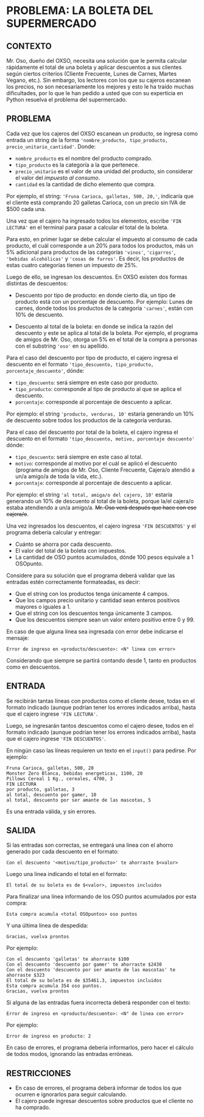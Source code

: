 # PROBLEMA: LA BOLETA DEL SUPERMERCADO

## CONTEXTO

Mr. Oso, dueño del OXSO, necesita una solución que le permita calcular
rápidamente el total de una boleta y aplicar descuentos a sus clientes según
ciertos criterios (Cliente Frecuente, Lunes de Carnes, Martes Vegano, etc.).
Sin embargo, los lectores con los que su cajeros escanean los precios, no son
necesariamente los mejores y esto le ha traído muchas dificultades, por lo que
le han pedido a usted que con su experticia en Python resuelva el problema del
supermercado.

## PROBLEMA

Cada vez que los cajeros del OXSO escanean un producto, se ingresa como entrada
un string de la forma
`'nombre_producto, tipo_producto, precio_unitario_cantidad'`. Donde:

- `nombre_producto` es el nombre del producto comprado.
- `tipo_producto` es la categoría a la que pertenece.
- `precio_unitario` es el valor de una unidad del producto, sin considerar el
  valor del _impuesto al consumo_.
- `cantidad` es la cantidad de dicho elemento que compra.

Por ejemplo, el string: `'Fruna Carioca, galletas, 500, 20,'`, indicaría que el
cliente está comprando 20 galletas Carioca, con un precio sin IVA de $500 cada
una.

Una vez que el cajero ha ingresado todos los elementos, escribe `'FIN LECTURA'`
en el terminal para pasar a calcular el total de la boleta.

Para esto, en primer lugar se debe calcular el impuesto al consumo de cada
producto, el cuál corresponde a un 20% para todos los productos, más un
5% adicional para productos de las categorías
`'vinos'`, `'cigarros'`, `'bebidas alcohólicas'` y `'cosas de furros'`. Es
decir, los productos de estas cuatro categorías tienen un impuesto de 25%.

Luego de ello, se ingresan los descuentos. En OXSO existen dos formas distintas
de descuentos:

- Descuento por tipo de producto: en donde cierto día, un tipo de producto está
  con un porcentaje de descuento. Por ejemplo: Lunes de carnes, donde todos los
  productos de la categoría `'carnes'`, están con 10% de descuento.

- Descuento al total de la boleta: en donde se indica la razón del descuento y
  este se aplica al total de la boleta. Por ejemplo, el programa de amigos de
  Mr. Oso, otorga un 5% en el total de la compra a personas con el substring
  `'oso'` en su apellido.

Para el caso del descuento por tipo de producto, el cajero ingresa el descuento
en el formato `'tipo_descuento, tipo_producto, porcentaje_descuento'`, dónde:

- `tipo_descuento`: será siempre en este caso por producto.
- `tipo_producto`: corresponde al tipo de producto al que se aplica el descuento.
- `porcentaje`: corresponde al porcentaje de descuento a aplicar.

Por ejemplo: el string `'producto, verduras, 10'` estaría generando un 10% de
descuento sobre todos los productos de la categoría verduras.

Para el caso del descuento por total de la boleta, el cajero ingresa el
descuento en el formato `'tipo_descuento, motivo, porcentaje descuento'` dónde:

- `tipo_descuento`: será siempre en este caso al total.
- `motivo`: corresponde al motivo por el cuál se aplicó el descuento (programa
  de amigos de Mr. Oso, Cliente Frecuente, Cajera/o atendió a un/a amigo/a de
  toda la vida, etc.).
- `porcentaje`: corresponde al porcentaje de descuento a aplicar.

Por ejemplo: el string `'al total, amiga/o del cajero, 10'` estaría generando
un 10% de descuento al total de la boleta, porque la/el cajera/o estaba
atendiendo a un/a amigo/a. ~~Mr. Oso verá después que hace con ese cajera/o~~.

Una vez ingresados los descuentos, el cajero ingresa `'FIN DESCUENTOS'` y el
programa debería calcular y entregar:

- Cuánto se ahorra por cada descuento.
- El valor del total de la boleta con impuestos.
- La cantidad de OSO puntos acumulados, dónde 100 pesos equivale a 1 OSOpunto.

Considere para su solución que el programa deberá validar que las entradas
estén correctamente formateadas, es decir:

- Que el string con los productos tenga únicamente 4 campos.
- Que los campos precio unitario y cantidad sean enteros positivos mayores o iguales a 1.
- Que el string con los descuentos tenga únicamente 3 campos.
- Que los descuentos siempre sean un valor entero positivo entre 0 y 99.

En caso de que alguna línea sea ingresada con error debe indicarse el mensaje:

    Error de ingreso en <producto/descuento>: <N° linea con error>

Considerando que siempre se partirá contando desde 1, tanto en productos como en descuentos.

## ENTRADA

Se recibirán tantas líneas con productos como el cliente desee, todas en el
formato indicado (aunque podrían tener los errores indicados arriba), hasta que
el cajero ingrese `'FIN LECTURA'`.

Luego, se ingresarán tantos descuentos como el cajero desee, todos en el formato
indicado (aunque podrían tener los errores indicados arriba), hasta que el
cajero ingrese `'FIN DESCUENTOS'`.

En ningún caso las líneas requieren un texto en el `input()` para pedirse. Por
ejemplo:

    Fruna Carioca, galletas, 500, 20
    Monster Zero Blanca, bebidas energeticas, 1100, 20
    Pillows Cereal 1 Kg., cereales, 4700, 3
    FIN LECTURA
    por producto, galletas, 3
    al total, descuento por gamer, 10
    al total, descuento por ser amante de las mascotas, 5

Es una entrada válida, y sin errores.

## SALIDA

Si las entradas son correctas, se entregará una linea con el ahorro generado por
cada descuento en el formato:

    Con el descuento '<motivo/tipo_producto>' te ahorraste $<valor>

Luego una linea indicando el total en el formato:

    El total de su boleta es de $<valor>, impuestos incluidos

Para finalizar una línea informando de los OSO puntos acumulados por esta compra:

    Esta compra acumula <total OSOpuntos> oso puntos

Y una última línea de despedida:

    Gracias, vuelva prontos

Por ejemplo:

    Con el descuento 'galletas' te ahorraste $100
    Con el descuento 'descuento por gamer' te ahorraste $2430
    Con el descuento 'descuento por ser amante de las mascotas' te ahorraste $323
    El total de su boleta es de $35461.3, impuestos incluidos
    Esta compra acumula 354 oso puntos.
    Gracias, vuelva prontos

Si alguna de las entradas fuera incorrecta deberá responder con el texto:

    Error de ingreso en <producto/descuento>: <N° de linea con error>

Por ejemplo:

    Error de ingreso en producto: 2

En caso de errores, el programa debería informarlos, pero hacer el cálculo de
todos modos, ignorando las entradas erróneas.

## RESTRICCIONES

- En caso de errores, el programa deberá informar de todos los que ocurren e
  ignorarlos para seguir calculando.
- El cajero puede ingresar descuentos sobre productos que el cliente no ha comprado.
